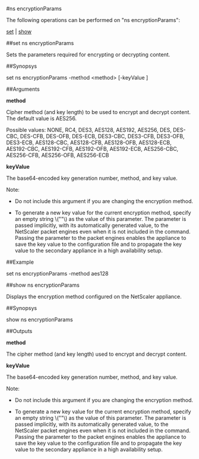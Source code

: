 #ns encryptionParams

The following operations can be performed on "ns encryptionParams":


[set](#set-ns-encryptionparams) | [show](#show-ns-encryptionparams)

##set ns encryptionParams

Sets the parameters required for encrypting or decrypting content.


##Synopsys

set ns encryptionParams -method &lt;method> [-keyValue ]


##Arguments

<b>method</b>
Cipher method (and key length) to be used to encrypt and decrypt content. The default value is AES256.
Possible values: NONE, RC4, DES3, AES128, AES192, AES256, DES, DES-CBC, DES-CFB, DES-OFB, DES-ECB, DES3-CBC, DES3-CFB, DES3-OFB, DES3-ECB, AES128-CBC, AES128-CFB, AES128-OFB, AES128-ECB, AES192-CBC, AES192-CFB, AES192-OFB, AES192-ECB, AES256-CBC, AES256-CFB, AES256-OFB, AES256-ECB

<b>keyValue</b>
The base64-encoded key generation number, method, and key value.
Note:
* Do not include this argument if you are changing the encryption method.
* To generate a new key value for the current encryption method, specify an empty string \\(""\\) as the value of this parameter. The parameter is passed implicitly, with its automatically generated value, to the NetScaler packet engines even when it is not included in the command. Passing the parameter to the packet engines enables the appliance to save the key value to the configuration file and to propagate the key value to the secondary appliance in a high availability setup.



##Example

set ns encryptionParams -method aes128

##show ns encryptionParams

Displays the encryption method configured on the NetScaler appliance.


##Synopsys

show ns encryptionParams


##Outputs

<b>method</b>
The cipher method (and key length) used to encrypt and decrypt content.

<b>keyValue</b>
The base64-encoded key generation number, method, and key value.
Note:
* Do not include this argument if you are changing the encryption method.
* To generate a new key value for the current encryption method, specify an empty string \\(""\\) as the value of this parameter. The parameter is passed implicitly, with its automatically generated value, to the NetScaler packet engines even when it is not included in the command. Passing the parameter to the packet engines enables the appliance to save the key value to the configuration file and to propagate the key value to the secondary appliance in a high availability setup.



